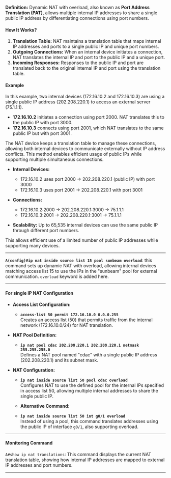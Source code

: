 
**Definition:** Dynamic NAT with overload, also known as **Port Address Translation (PAT)**, allows multiple internal IP addresses to share a single public IP address by differentiating connections using port numbers.

#### **How It Works?**

1. **Translation Table:** NAT maintains a translation table that maps internal IP addresses and ports to a single public IP and unique port numbers.
2. **Outgoing Connections:** When an internal device initiates a connection, NAT translates the internal IP and port to the public IP and a unique port.
3. **Incoming Responses:** Responses to the public IP and port are translated back to the original internal IP and port using the translation table.

#### **Example**

In this example, two internal devices (172.16.10.2 and 172.16.10.3) are using a single public IP address (202.208.220.1) to access an external server (75.1.1.1).

- **172.16.10.2** initiates a connection using port 2000. NAT translates this to the public IP with port 3000.
- **172.16.10.3** connects using port 2001, which NAT translates to the same public IP but with port 3001.

The NAT device keeps a translation table to manage these connections, allowing both internal devices to communicate externally without IP address conflicts. This method enables efficient usage of public IPs while supporting multiple simultaneous connections.

- **Internal Devices:**
    - 172.16.10.2 uses port 2000 → 202.208.220.1 (public IP) with port 3000
    - 172.16.10.3 uses port 2001 → 202.208.220.1 with port 3001
	
- **Connections:**
    - 172.16.10.2:2000 → 202.208.220.1:3000 → 75.1.1.1
    - 172.16.10.3:2001 → 202.208.220.1:3001 → 75.1.1.1
    
- **Scalability:** Up to 65,535 internal devices can use the same public IP through different port numbers.
    

This allows efficient use of a limited number of public IP addresses while supporting many devices.

---

**`A(config)#ip nat inside source list 15 pool sunbeam overload`**: this command sets up dynamic NAT with overload, allowing internal devices matching access list 15 to use the IPs in the "sunbeam" pool for external communication.
`overload` keyword is added here.

---

#### **For single IP NAT Configuration**

- **Access List Configuration:**
    - **`access-list 50 permit 172.16.10.0 0.0.0.255`**  
        Creates an access list (50) that permits traffic from the internal network (172.16.10.0/24) for NAT translation.
		
- **NAT Pool Definition:**
    - **`ip nat pool cdac 202.208.220.1 202.208.220.1 netmask 255.255.255.0`**  
        Defines a NAT pool named "cdac" with a single public IP address (202.208.220.1) and its subnet mask.
		
- **NAT Configuration:**
    - **`ip nat inside source list 50 pool cdac overload`**  
        Configures NAT to use the defined pool for the internal IPs specified in access list 50, allowing multiple internal addresses to share the single public IP.
		
    - **Alternative Command:**
		
    - **`ip nat inside source list 50 int g0/1 overload`**  
        Instead of using a pool, this command translates addresses using the public IP of interface `g0/1`, also supporting overload.

---

#### **Monitoring Command**

`A#show ip nat translations`: This command displays the current NAT translation table, showing how internal IP addresses are mapped to external IP addresses and port numbers.

---